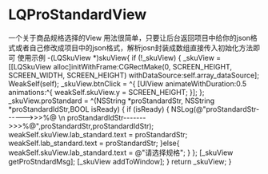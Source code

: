 # LQProStandardView
一个关于商品规格选择的View
用法很简单，只要让后台返回项目中给你的json格式或者自己修改成项目中的json格式，解析josn封装成数组直接传入初始化方法即可
使用示例
-(LQSkuView *)skuView{
    if (!_skuView) {
        _skuView = [[LQSkuView alloc]initWithFrame:CGRectMake(0, SCREEN_HEIGHT, SCREEN_WIDTH, SCREEN_HEIGHT) withDataSource:self.array_dataSource];
        WeakSelf(self);
        _skuView.btnClick = ^{
            [UIView animateWithDuration:0.5 animations:^{
                weakSelf.skuView.y = SCREEN_HEIGHT;
            }];
        };
        _skuView.proStandard = ^(NSString *proStandardStr, NSString *proStandardIdStr,BOOL isReady) {
            if (isReady) {
                NSLog(@"proStandardStr------>>>%@ \n proStandardIdStr------->>>%@",proStandardStr,proStandardIdStr);
                weakSelf.skuView.lab_standard.text = proStandardStr;
                weakSelf.lab_standard.text = proStandardStr;
            }else{
                weakSelf.skuView.lab_standard.text = @"请选择规格";
            }
        };
        [_skuView getProStndardMsg];
        [_skuView addToWindow];
    }
    return _skuView;
}
